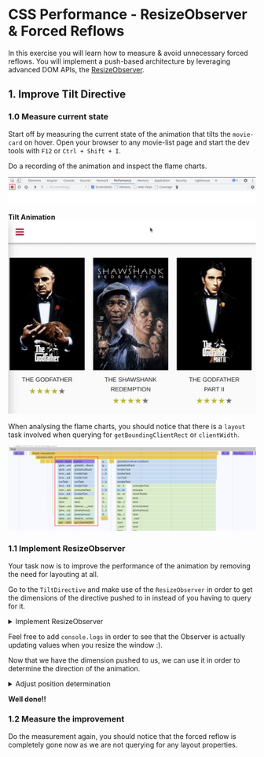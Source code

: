 # CSS Performance - ResizeObserver & Forced Reflows

In this exercise you will learn how to measure & avoid unnecessary forced reflows. You will implement a
push-based architecture by leveraging advanced DOM APIs, the [ResizeObserver](https://developer.mozilla.org/en-US/docs/Web/API/ResizeObserver).

## 1. Improve Tilt Directive

### 1.0 Measure current state

Start off by measuring the current state of the animation that tilts the `movie-card` on hover.
Open your browser to any movie-list page and start the dev tools with `F12` or `Ctrl + Shift + I`.

Do a recording of the animation and inspect the flame charts.

![start-recording](images/dom-access/start-recording.png)

**Tilt Animation**
![tilt-animation](images/dom-access/tilt-animation.gif)

When analysing the flame charts, you should notice that there is a `layout` task involved
when querying for `getBoundingClientRect` or `clientWidth`.

![getBoundingClientRect](images/dom-access/getBoundingClientRect.png)

### 1.1 Implement ResizeObserver

Your task now is to improve the performance of the animation by removing the need for layouting at all.

Go to the `TiltDirective` and make use of the `ResizeObserver` in order to get the dimensions of the directive pushed to in instead
of you having to query for it.

<details>
  <summary>Implement ResizeObserver</summary>

```ts
// tilt.directive.ts

private middle = 0;

constructor() {
  const observer = new ResizeObserver((events) => {
    const width = events[0].contentRect.width;
    this.middle = nativeElement.getBoundingClientRect().left + width / 2;
  });
  observer.observe(elementRef.nativeElement);
}
```

</details>

Feel free to add `console.logs` in order to see that the Observer is actually updating values when you resize the window :).

Now that we have the dimension pushed to us, we can use it in order to determine the direction of the animation.

<details>
  <summary>Adjust position determination</summary>

```ts
// tilt.directive.ts

// use offsetX instead of pageX
// determine position by using the stored width and compare it to the offsetX
const pos > this.middle ? 1 : 0;

```
</details>

**Well done!!**

### 1.2 Measure the improvement

Do the measurement again, you should notice that the forced reflow is completely gone now as we are not querying for
any layout properties.
